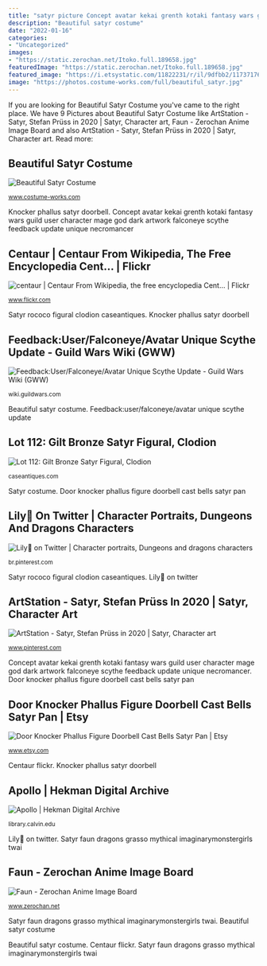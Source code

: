 ```yaml
---
title: "satyr picture Concept avatar kekai grenth kotaki fantasy wars guild user character mage god dark artwork falconeye scythe feedback update unique necromancer"
description: "Beautiful satyr costume"
date: "2022-01-16"
categories:
- "Uncategorized"
images:
- "https://static.zerochan.net/Itoko.full.189658.jpg"
featuredImage: "https://static.zerochan.net/Itoko.full.189658.jpg"
featured_image: "https://i.etsystatic.com/11822231/r/il/9dfbb2/1173717695/il_1588xN.1173717695_pu1o.jpg"
image: "https://photos.costume-works.com/full/beautiful_satyr.jpg"
---
```


If you are looking for Beautiful Satyr Costume you've came to the right place. We have 9 Pictures about Beautiful Satyr Costume like ArtStation - Satyr, Stefan Prüss in 2020 | Satyr, Character art, Faun - Zerochan Anime Image Board and also ArtStation - Satyr, Stefan Prüss in 2020 | Satyr, Character art. Read more:

## Beautiful Satyr Costume

![Beautiful Satyr Costume](https://photos.costume-works.com/full/beautiful_satyr.jpg "Lily🌿 on twitter")

<small>www.costume-works.com</small>

Knocker phallus satyr doorbell. Concept avatar kekai grenth kotaki fantasy wars guild user character mage god dark artwork falconeye scythe feedback update unique necromancer

## Centaur | Centaur From Wikipedia, The Free Encyclopedia Cent… | Flickr

![centaur | Centaur From Wikipedia, the free encyclopedia Cent… | Flickr](https://c1.staticflickr.com/3/2346/2104505232_b62d7e3a06_z.jpg?zz=1 "Door knocker phallus figure doorbell cast bells satyr pan")

<small>www.flickr.com</small>

Satyr rococo figural clodion caseantiques. Knocker phallus satyr doorbell

## Feedback:User/Falconeye/Avatar Unique Scythe Update - Guild Wars Wiki (GWW)

![Feedback:User/Falconeye/Avatar Unique Scythe Update - Guild Wars Wiki (GWW)](http://wiki.guildwars.com/images/thumb/e/ec/&quot;Grenth&quot;_concept_art.jpg/250px-&quot;Grenth&quot;_concept_art.jpg "Satyr costume")

<small>wiki.guildwars.com</small>

Beautiful satyr costume. Feedback:user/falconeye/avatar unique scythe update

## Lot 112: Gilt Bronze Satyr Figural, Clodion

![Lot 112: Gilt Bronze Satyr Figural, Clodion](https://caseantiques.com/wp-content/uploads/auctions/2015-01-24/112_7-792x1080.jpg "Knocker phallus satyr doorbell")

<small>caseantiques.com</small>

Satyr costume. Door knocker phallus figure doorbell cast bells satyr pan

## Lily🌿 On Twitter | Character Portraits, Dungeons And Dragons Characters

![Lily🌿 on Twitter | Character portraits, Dungeons and dragons characters](https://i.pinimg.com/736x/27/91/b1/2791b1fc2857ade73f2d607ce1bac238.jpg "Satyr rococo figural clodion caseantiques")

<small>br.pinterest.com</small>

Satyr rococo figural clodion caseantiques. Lily🌿 on twitter

## ArtStation - Satyr, Stefan Prüss In 2020 | Satyr, Character Art

![ArtStation - Satyr, Stefan Prüss in 2020 | Satyr, Character art](https://i.pinimg.com/736x/c8/16/39/c816398ab5a0fe24da2ea795c85e2837.jpg "Satyr costume")

<small>www.pinterest.com</small>

Concept avatar kekai grenth kotaki fantasy wars guild user character mage god dark artwork falconeye scythe feedback update unique necromancer. Door knocker phallus figure doorbell cast bells satyr pan

## Door Knocker Phallus Figure Doorbell Cast Bells Satyr Pan | Etsy

![Door Knocker Phallus Figure Doorbell Cast Bells Satyr Pan | Etsy](https://i.etsystatic.com/11822231/r/il/9dfbb2/1173717695/il_1588xN.1173717695_pu1o.jpg "Satyr rococo figural clodion caseantiques")

<small>www.etsy.com</small>

Centaur flickr. Knocker phallus satyr doorbell

## Apollo | Hekman Digital Archive

![Apollo | Hekman Digital Archive](https://library.calvin.edu/hda/sites/default/files/imagecache/medium/cas41h.jpg "Satyr rococo figural clodion caseantiques")

<small>library.calvin.edu</small>

Lily🌿 on twitter. Satyr faun dragons grasso mythical imaginarymonstergirls twai

## Faun - Zerochan Anime Image Board

![Faun - Zerochan Anime Image Board](https://static.zerochan.net/Itoko.full.189658.jpg "Beautiful satyr costume")

<small>www.zerochan.net</small>

Satyr faun dragons grasso mythical imaginarymonstergirls twai. Beautiful satyr costume

Beautiful satyr costume. Centaur flickr. Satyr faun dragons grasso mythical imaginarymonstergirls twai
